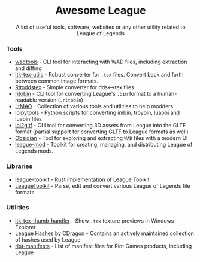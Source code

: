 <div align="center">
<h1>Awesome League</h1>

A list of useful tools, software, websites or any other utility related to League of Legends

</div>

### Tools
- [wadtools](https://github.com/LeagueToolkit/wadtools) - CLI tool for interacting with WAD files, including extraction and diffing
- [ltk-tex-utils](https://github.com/LeagueToolkit/ltk-tex-utils) - Robust converter for `.tex` files. Convert back and forth between common image formats.
- [Ritoddstex](https://github.com/Morilli/Ritoddstex) - Simple converter for dds<->tex files
- [ritobin](https://github.com/moonshadow565/ritobin) - CLI tool for converting League's `.bin` format to a human-readable version (`.ritobin`)
- [LtMAO](https://github.com/tarngaina/LtMAO) - Collection of various tools and utilities to help modders
- [lolpytools](https://github.com/moonshadow565/lolpytools) - Python scripts for converting inibin, troybin, luaobj and luabin files
- [lol2gltf](https://github.com/Crauzer/lol2gltf) - CLI tool for converting 3D assets from League into the GLTF format (partial support for converting GLTF to League formats as well)
- [Obsidian](https://github.com/Crauzer/Obsidian) - Tool for exploring and extracting `WAD` files with a modern UI
- [league-mod](https://github.com/LeagueToolkit/league-mod) - Toolkit for creating, managing, and distributing League of Legends mods.

### Libraries
- [league-toolkit](https://github.com/LeagueToolkit/league-toolkit) - Rust implementation of League Toolkit
- [LeagueToolkit](https://github.com/LeagueToolkit/LeagueToolkit) - Parse, edit and convert various League of Legends file formats

### Utilities
- [ltk-tex-thumb-handler](https://github.com/LeagueToolkit/ltk-tex-utils) - Show `.tex` texture previews in Windows Explorer
- [League Hashes by CDragon](https://github.com/CommunityDragon/Data) - Contains an actively maintained collection of hashes used by League
- [riot-manifests](https://github.com/Morilli/riot-manifests) - List of manifest files for Riot Games products, including League
